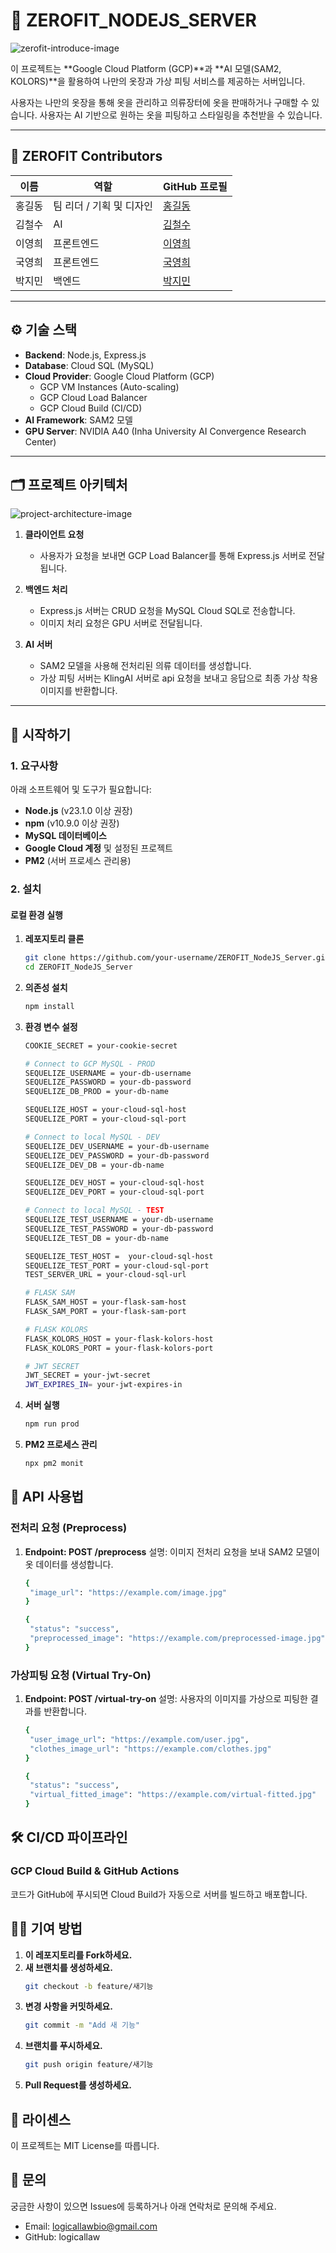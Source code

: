 # 👚 ZEROFIT_NODEJS_SERVER
![zerofit-introduce-image](public/app_image.png)  

이 프로젝트는 **Google Cloud Platform (GCP)**과 **AI 모델(SAM2, KOLORS)**을 활용하여 나만의 옷장과 가상 피팅 서비스를 제공하는 서버입니다.  

사용자는 나만의 옷장을 통해 옷을 관리하고 의류장터에 옷을 판매하거나 구매할 수 있습니다.
사용자는 AI 기반으로 원하는 옷을 피팅하고 스타일링을 추천받을 수 있습니다.

---

## 👥 ZEROFIT Contributors

| 이름          | 역할                | GitHub 프로필                      |
|---------------|---------------------|-----------------------------------|
| 홍길동        | 팀 리더 / 기획 및 디자인 | [홍길동](https://github.com/username1) |
| 김철수        | AI       | [김철수](https://github.com/username2) |
| 이영희        | 프론트엔드    | [이영희](https://github.com/username3) |
| 국영희        | 프론트엔드    | [국영희](https://github.com/username3) |
| 박지민        | 백엔드     | [박지민](https://github.com/logicallaw) |

---

## ⚙️ 기술 스택

- **Backend**: Node.js, Express.js  
- **Database**: Cloud SQL (MySQL)  
- **Cloud Provider**: Google Cloud Platform (GCP)  
  - GCP VM Instances (Auto-scaling)  
  - GCP Cloud Load Balancer  
  - GCP Cloud Build (CI/CD)  
- **AI Framework**: SAM2 모델  
- **GPU Server**: NVIDIA A40 (Inha University AI Convergence Research Center)  

---

## 🗂️ 프로젝트 아키텍처

![project-architecture-image](public/architecture.png)  

1. **클라이언트 요청**  
   - 사용자가 요청을 보내면 GCP Load Balancer를 통해 Express.js 서버로 전달됩니다.

2. **백엔드 처리**  
   - Express.js 서버는 CRUD 요청을 MySQL Cloud SQL로 전송합니다.  
   - 이미지 처리 요청은 GPU 서버로 전달됩니다.

3. **AI 서버**  
   - SAM2 모델을 사용해 전처리된 의류 데이터를 생성합니다.  
   - 가상 피팅 서버는 KlingAI 서버로 api 요청을 보내고 응답으로 최종 가상 착용 이미지를 반환합니다.

---

## 🚀 시작하기

### 1. 요구사항

아래 소프트웨어 및 도구가 필요합니다:

- **Node.js** (v23.1.0 이상 권장)
- **npm** (v10.9.0 이상 권장)
- **MySQL 데이터베이스**  
- **Google Cloud 계정** 및 설정된 프로젝트  
- **PM2** (서버 프로세스 관리용)

### 2. 설치

#### **로컬 환경 실행**

1. **레포지토리 클론**
   ```bash
   git clone https://github.com/your-username/ZEROFIT_NodeJS_Server.git
   cd ZEROFIT_NodeJS_Server
2. **의존성 설치**
   ```bash
   npm install
3. **환경 변수 설정**
   ```bash
   COOKIE_SECRET = your-cookie-secret

   # Connect to GCP MySQL - PROD
   SEQUELIZE_USERNAME = your-db-username
   SEQUELIZE_PASSWORD = your-db-password
   SEQUELIZE_DB_PROD = your-db-name

   SEQUELIZE_HOST = your-cloud-sql-host
   SEQUELIZE_PORT = your-cloud-sql-port

   # Connect to local MySQL - DEV
   SEQUELIZE_DEV_USERNAME = your-db-username
   SEQUELIZE_DEV_PASSWORD = your-db-password
   SEQUELIZE_DEV_DB = your-db-name

   SEQUELIZE_DEV_HOST = your-cloud-sql-host
   SEQUELIZE_DEV_PORT = your-cloud-sql-port

   # Connect to local MySQL - TEST 
   SEQUELIZE_TEST_USERNAME = your-db-username
   SEQUELIZE_TEST_PASSWORD = your-db-password
   SEQUELIZE_TEST_DB = your-db-name

   SEQUELIZE_TEST_HOST =  your-cloud-sql-host
   SEQUELIZE_TEST_PORT = your-cloud-sql-port
   TEST_SERVER_URL = your-cloud-sql-url

   # FLASK SAM
   FLASK_SAM_HOST = your-flask-sam-host
   FLASK_SAM_PORT = your-flask-sam-port

   # FLASK KOLORS
   FLASK_KOLORS_HOST = your-flask-kolors-host
   FLASK_KOLORS_PORT = your-flask-kolors-port

   # JWT SECRET
   JWT_SECRET = your-jwt-secret
   JWT_EXPIRES_IN= your-jwt-expires-in
   ```
4. **서버 실행**
   ```bash
   npm run prod
   ```
5. **PM2 프로세스 관리**
   ```bash
   npx pm2 monit
   ```
## 📡 API 사용법

### **전처리 요청 (Preprocess)**

1. **Endpoint: POST /preprocess**
   설명: 이미지 전처리 요청을 보내 SAM2 모델이 옷 데이터를 생성합니다.
   ```bash
   {
    "image_url": "https://example.com/image.jpg"
   }
   ```
   ```bash
   {
    "status": "success",
    "preprocessed_image": "https://example.com/preprocessed-image.jpg"
   }
   ```
   
### **가상피팅 요청 (Virtual Try-On)**

1. **Endpoint: POST /virtual-try-on**
   설명: 사용자의 이미지를 가상으로 피팅한 결과를 반환합니다.
   ```bash
   {
    "user_image_url": "https://example.com/user.jpg",
    "clothes_image_url": "https://example.com/clothes.jpg"
   }
   ```
   ```bash
   {
    "status": "success",
    "virtual_fitted_image": "https://example.com/virtual-fitted.jpg"
   }
   ```

## 🛠️ CI/CD 파이프라인

### **GCP Cloud Build & GitHub Actions**
코드가 GitHub에 푸시되면 Cloud Build가 자동으로 서버를 빌드하고 배포합니다.

## 🧑‍💻 기여 방법

1. **이 레포지토리를 Fork하세요.**
2. **새 브랜치를 생성하세요.**
   ```bash
   git checkout -b feature/새기능
   ```
3. **변경 사항을 커밋하세요.**
   ```bash
   git commit -m "Add 새 기능"
   ```
4. **브랜치를 푸시하세요.**
   ```bash
   git push origin feature/새기능
   ```
5. **Pull Request를 생성하세요.**

## 📄 라이센스
이 프로젝트는 MIT License를 따릅니다.

## 📝 문의
궁금한 사항이 있으면 Issues에 등록하거나 아래 연락처로 문의해 주세요.
 - Email: logicallawbio@gmail.com
 - GitHub: logicallaw
   
